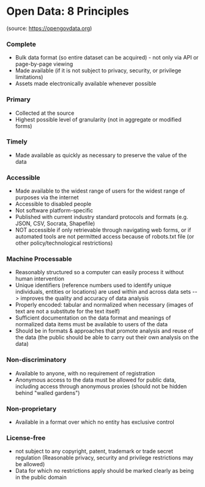 # Open Data: 8 Principles
(source: https://opengovdata.org)

### Complete

* Bulk data format (so entire dataset can be acquired) - not only via API or page-by-page viewing
* Made available (if it is not subject to privacy, security, or privilege limitations)
* Assets made electronically available whenever possible


### Primary

* Collected at the source
* Highest possible level of granularity (not in aggregate or modified forms)


### Timely

* Made available as quickly as necessary to preserve the value of the data


### Accessible

* Made available to the widest range of users for the widest range of purposes via the internet
* Accessible to disabled people
* Not software platform-specific
* Published with current industry standard protocols and formats (e.g. JSON, CSV, Socrata, Shapefile)
* NOT accessible if only retrievable through navigating web forms, or if automated tools are not permitted access because of robots.txt file (or other policy/technological restrictions)


### Machine Processable

* Reasonably structured so a computer can easily process it without human intervention
* Unique identifiers (reference numbers used to identify unique individuals, entities or locations) are used within and across data sets --> improves the quality and accuracy of data analysis
* Properly encoded: tabular and normalized when necessary (images of text are not a substitute for the text itself)
* Sufficient documentation on the data format and meanings of normalized data items must be available to users of the data
* Should be in formats & approaches that promote analysis and reuse of the data (the public should be able to carry out their own analysis on the data)


### Non-discriminatory

* Available to anyone, with no requirement of registration
* Anonymous access to the data must be allowed for public data, including access through anonymous proxies (should not be hidden behind "walled gardens")

### Non-proprietary

* Available in a format over which no entity has exclusive control


### License-free

* not subject to any copyright, patent, trademark or trade secret regulation (Reasonable privacy, security and privilege restrictions may be allowed)
* Data for which no restrictions apply should be marked clearly as being in the public domain